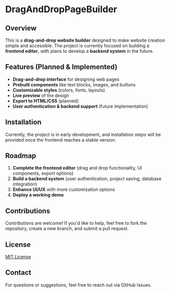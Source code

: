 # DragAndDropPageBuilder

## Overview
This is a **drag-and-drop website builder** designed to make website creation simple and accessible. The project is currently focused on building a **frontend editor**, with plans to develop a **backend system** in the future.

## Features (Planned & Implemented)
- **Drag-and-drop interface** for designing web pages
- **Prebuilt components** like text blocks, images, and buttons
- **Customizable styles** (colors, fonts, layouts)
- **Live preview** of the design
- **Export to HTML/CSS** (planned)
- **User authentication & backend support** (future implementation)

## Installation
Currently, the project is in early development, and installation steps will be provided once the frontend reaches a stable version.


## Roadmap
1. **Complete the frontend editor** (drag and drop functionality, UI components, export options)
2. **Build a backend system** (user authentication, project saving, database integration)
3. **Enhance UI/UX** with more customization options
4. **Deploy a working demo**

## Contributions
Contributions are welcome! If you'd like to help, feel free to fork the repository, create a new branch, and submit a pull request.

## License
[MIT License](LICENSE)

## Contact
For questions or suggestions, feel free to reach out via GitHub Issues.

